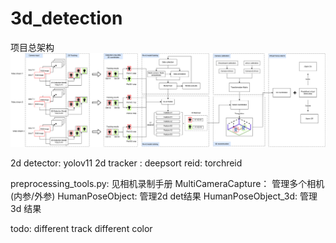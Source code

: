 # 3d_detection

项目总架构
![total_flowchart.png](total_flowchart.png)

2d detector: yolov11
2d tracker : deepsort
reid: torchreid

preprocessing_tools.py: 见相机录制手册
MultiCameraCapture： 管理多个相机(内参/外参)
HumanPoseObject: 管理2d det结果
HumanPoseObject_3d: 管理3d 结果


todo: different track different color
